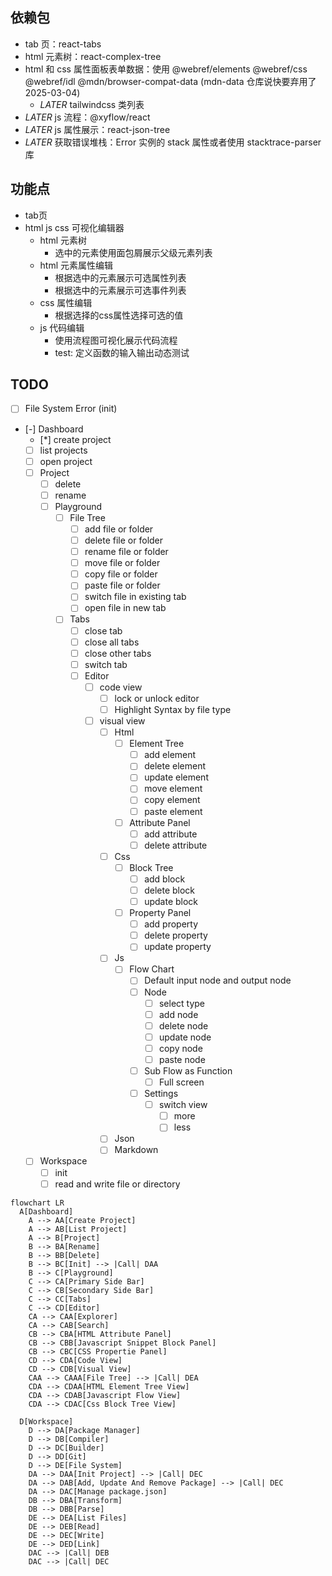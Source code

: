 ## 依赖包

- tab 页：react-tabs
- html 元素树：react-complex-tree
- html 和 css 属性面板表单数据：使用 @webref/elements @webref/css @webref/idl @mdn/browser-compat-data (mdn-data 仓库说快要弃用了 2025-03-04)
  - _LATER_ tailwindcss 类列表
- _LATER_ js 流程：@xyflow/react
- _LATER_ js 属性展示：react-json-tree
- _LATER_ 获取错误堆栈：Error 实例的 stack 属性或者使用 stacktrace-parser 库

## 功能点

- tab页
- html js css 可视化编辑器
  - html 元素树
    - 选中的元素使用面包屑展示父级元素列表
  - html 元素属性编辑
    - 根据选中的元素展示可选属性列表
    - 根据选中的元素展示可选事件列表
  - css 属性编辑
    - 根据选择的css属性选择可选的值
  - js 代码编辑
    - 使用流程图可视化展示代码流程
    - test: 定义函数的输入输出动态测试

## TODO
- [ ] File System Error (init)
- [-] Dashboard
  - [*] create project
  - [ ] list projects
  - [ ] open project
  - [ ] Project
    - [ ] delete
    - [ ] rename
    - [ ] Playground
      - [ ] File Tree
        - [ ] add file or folder
        - [ ] delete file or folder
        - [ ] rename file or folder
        - [ ] move file or folder
        - [ ] copy file or folder
        - [ ] paste file or folder
        - [ ] switch file in existing tab
        - [ ] open file in new tab
      - [ ] Tabs
        - [ ] close tab
        - [ ] close all tabs
        - [ ] close other tabs
        - [ ] switch tab
        - [ ] Editor
          - [ ] code view
            - [ ] lock or unlock editor
            - [ ] Highlight Syntax by file type
          - [ ] visual view
            - [ ] Html
              - [ ] Element Tree
                - [ ] add element
                - [ ] delete element
                - [ ] update element
                - [ ] move element
                - [ ] copy element
                - [ ] paste element
              - [ ] Attribute Panel
                - [ ] add attribute
                - [ ] delete attribute
            - [ ] Css
              - [ ] Block Tree
                - [ ] add block
                - [ ] delete block
                - [ ] update block
              - [ ] Property Panel
                - [ ] add property
                - [ ] delete property
                - [ ] update property
            - [ ] Js
              - [ ] Flow Chart
                - [ ] Default input node and output node
                - [ ] Node
                  - [ ] select type
                  - [ ] add node
                  - [ ] delete node
                  - [ ] update node
                  - [ ] copy node
                  - [ ] paste node
                - [ ] Sub Flow as Function
                  - [ ] Full screen
                - [ ] Settings
                  - [ ] switch view
                    - [ ] more
                    - [ ] less
            - [ ] Json
            - [ ] Markdown
  - [ ] Workspace
    - [ ] init
    - [ ] read and write file or directory
    <!-- - [ ] -->

```mermaid
flowchart LR
  A[Dashboard]
    A --> AA[Create Project]
    A --> AB[List Project]
    A --> B[Project]
    B --> BA[Rename]
    B --> BB[Delete]
    B --> BC[Init] --> |Call| DAA
    B --> C[Playground]
    C --> CA[Primary Side Bar]
    C --> CB[Secondary Side Bar]
    C --> CC[Tabs]
    C --> CD[Editor]
    CA --> CAA[Explorer]
    CA --> CAB[Search]
    CB --> CBA[HTML Attribute Panel]
    CB --> CBB[Javascript Snippet Block Panel]
    CB --> CBC[CSS Propertie Panel]
    CD --> CDA[Code View]
    CD --> CDB[Visual View]
    CAA --> CAAA[File Tree] --> |Call| DEA
    CDA --> CDAA[HTML Element Tree View]
    CDA --> CDAB[Javascript Flow View]
    CDA --> CDAC[Css Block Tree View]

  D[Workspace]
    D --> DA[Package Manager]
    D --> DB[Compiler]
    D --> DC[Builder]
    D --> DD[Git]
    D --> DE[File System]
    DA --> DAA[Init Project] --> |Call| DEC
    DA --> DAB[Add, Update And Remove Package] --> |Call| DEC
    DA --> DAC[Manage package.json]
    DB --> DBA[Transform]
    DB --> DBB[Parse]
    DE --> DEA[List Files]
    DE --> DEB[Read]
    DE --> DEC[Write]
    DE --> DED[Link]
    DAC --> |Call| DEB
    DAC --> |Call| DEC

```
